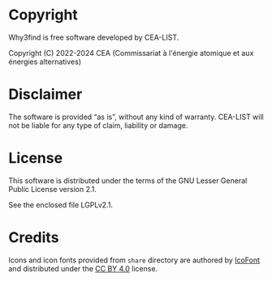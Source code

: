 # Copyright

Why3find is free software developed by CEA-LIST.

Copyright (C) 2022-2024
   CEA (Commissariat à l'énergie atomique et aux énergies
        alternatives)

# Disclaimer

The software is provided “as is”, without any kind of warranty. CEA-LIST
will not be liable for any type of claim, liability or damage.

# License

This software is distributed under the terms of the GNU Lesser General
Public License version 2.1.

See the enclosed file LGPLv2.1.

# Credits

Icons and icon fonts provided from `share` directory are authored by
[IcoFont](https://www.icofont.com/license) and distributed under the
[CC BY 4.0](https://creativecommons.org/licenses/by/4.0) license.
